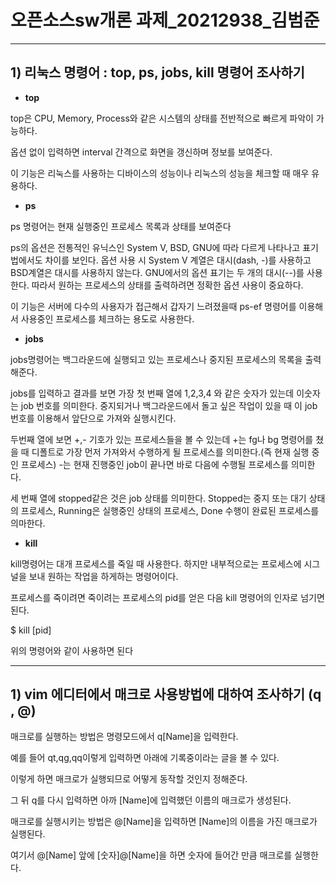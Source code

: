 # 오픈소스sw개론 과제_20212938_김범준
---

## 1) 리눅스 명령어 : top, ps, jobs, kill 명령어 조사하기

* **top** 

top은 CPU, Memory, Process와 같은 시스템의 상태를 전반적으로 빠르게 파악이 가능하다.

옵션 없이 입력하면 interval 간격으로 화면을 갱신하며 정보를 보여준다.

이 기능은 리눅스를 사용하는 디바이스의 성능이나 리눅스의 성능을 체크할 때 매우 유용하다.

* **ps** 

ps 명령어는 현재 실행중인 프로세스 목록과 상태를 보여준다

ps의 옵션은 전통적인 유닉스인 System V, BSD, GNU에 따라 다르게 나타나고 표기법에서도  차이를 보인다. 옵션 사용 시 System V 계열은 대시(dash, -)를 사용하고 BSD계열은 대시를 사용하지 않는다. GNU에서의 옵션 표기는 두 개의 대시(--)를 사용한다. 따라서 원하는 프로세스의 상태를 출력하려면 정확한 옵션 사용이 중요하다.

이 기능은 서버에 다수의 사용자가 접근해서 갑자기 느려졌을때 ps-ef 명령어를 이용해서 사용중인 프로세스를 체크하는 용도로 사용한다.

* **jobs**

jobs명령어는 백그라운드에 실행되고 있는 프로세스나 중지된 프로세스의 목록을 출력해준다.

jobs를 입력하고 결과를 보면 가장 첫 번째 열에 1,2,3,4 와 같은 숫자가 있는데 이숫자는 job 번호를 의미한다. 중지되거나 백그라운드에서 돌고 싶은 작업이 있을 때 이 job 번호를 이용해서 앞단으로 가져와 실행시킨다.

두번째 열에 보면 +,- 기호가 있는 프로세스들을 볼 수 있는데 +는 fg나 bg 명령어를 쳤을 때 디폴트로 가장 먼저 가져와서 수행하게 될 프로세스를 의미한다.(즉 현재 실행 중인 프로세스)
-는 현재 진행중인 job이 끝나면 바로 다음에 수행될 프로세스를 의미한다.

세 번째 열에 stopped같은 것은 job 상태를 의미한다. Stopped는 중지 또는 대기 상태의 프로세스, Running은 실행중인 상태의 프로세스, Done 수행이 완료된 프로세스를 의마한다.

* **kill**

kill명령어는 대개 프로세스를 죽일 때 사용한다. 하지만 내부적으로는 프로세스에 시그널을 보내 원하는 작업을 하게하는 명령어이다.

프로세스를 죽이려면 죽이려는 프로세스의 pid를 얻은 다음 kill 명령어의 인자로 넘기면 된다.

$ kill [pid]

위의 명령어와 같이 사용하면 된다

---
## 1) vim 에디터에서 매크로 사용방법에 대하여 조사하기 (q , @)

매크로를 실행하는 방법은 명령모드에서 q[Name]을 입력한다.

예를 들어 qt,qg,qq이렇게 입력하면 아래에 기록중이라는 글을 볼 수 있다.

이렇게 하면 매크로가 실행되므로 어떻게 동작할 것인지 정해준다.

그 뒤 q를 다시 입력하면 아까 [Name]에 입력했던 이름의 매크로가 생성된다.

매크로를 실행시키는 방법은 @[Name]을 입력하면 [Name]의 이름을 가진 매크로가 실행된다.

여기서 @[Name] 앞에 [숫자]@[Name]을 하면 숫자에 들어간 만큼 매크로를 실행한다.
